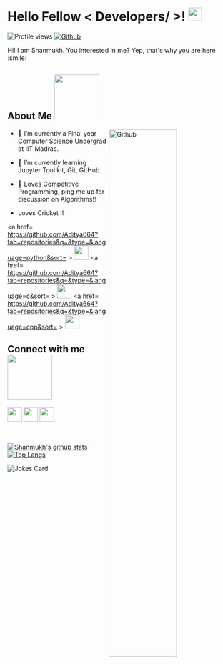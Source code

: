 

<h1> Hello Fellow < Developers/ >! <img src = "https://raw.githubusercontent.com/MartinHeinz/MartinHeinz/master/wave.gif" width = 30px> </h1>
<p align='center'>
</p>


![Profile views](https://visitor-badge.glitch.me/badge?page_id=ShanmukhEstrella.ShanmukhEstrella)
[![Github](https://img.shields.io/github/followers/ShanmukhEstrella?label=Follow&style=social)](https://github.com/ShanmukhEstrella)

<div size='20px'> Hi! I am Shanmukh. You interested in me? Yep, that's why you are here :smile: 
</div>

<h2> About Me <img src = "https://media0.giphy.com/media/KDDpcKigbfFpnejZs6/giphy.gif?cid=ecf05e47oy6f4zjs8g1qoiystc56cu7r9tb8a1fe76e05oty&rid=giphy.gif" width = 100px></h2>

<img width="55%" align="right" alt="Github" src="https://raw.githubusercontent.com/onimur/.github/master/.resources/git-header.svg" />

- 🔭 I’m currently a Final year Computer Science Undergrad at IIT Madras.
  
- 🌱 I’m currently learning  Jupyter Tool kit, Git, GitHub.
  
- 💬 Loves Competitive Programming, ping me up for discussion on Algorithms!!

- Loves Cricket !!

  

<a href= https://github.com/Aditya664?tab=repositories&q=&type=&language=python&sort= > <img width ='32px' src ='https://raw.githubusercontent.com/rahulbanerjee26/githubAboutMeGenerator/main/icons/python.svg'> </a>
<a href= https://github.com/Aditya664?tab=repositories&q=&type=&language=c&sort= > <img width ='32px' src ='https://raw.githubusercontent.com/rahulbanerjee26/githubAboutMeGenerator/main/icons/c.svg'> </a>
<a href= https://github.com/Aditya664?tab=repositories&q=&type=&language=cpp&sort= > <img width ='32px' src ='https://raw.githubusercontent.com/rahulbanerjee26/githubAboutMeGenerator/main/icons/cpp.svg'> </a>


<h2> Connect with me <img src='https://raw.githubusercontent.com/ShahriarShafin/ShahriarShafin/main/Assets/handshake.gif' width="100px"> </h2>
<a href = 'https://www.linkedin.com/in/shanmukh-raj-mss-b3903a250/'> <img width = '32px' align= 'center' src="https://raw.githubusercontent.com/rahulbanerjee26/githubAboutMeGenerator/main/icons/linked-in-alt.svg"/></a>  
<a href = 'https://medium.com/@satyaprabhamalireddi'> <img width = '32px' align= 'center' src="https://raw.githubusercontent.com/rahulbanerjee26/githubAboutMeGenerator/main/icons/medium.svg"/></a> 
<a href = 'https://github.com/ShanmukhEstrella'> <img width = '32px' align= 'center' src="https://raw.githubusercontent.com/rahulbanerjee26/githubAboutMeGenerator/main/icons/github.svg"/></a>
  
<br>
<br>
  <br>
  
[![Shanmukh's github stats](https://github-readme-stats.vercel.app/api?username=ShanmukhEstrella&show_icons=true&theme=merko)](https://github.com/ShanmukhEstrella/github-readme-stats) [![Top Langs](https://github-readme-stats.vercel.app/api/top-langs/?username=ShanmukhEstrella&layout=compact&theme=merko)](https://github.com/ShanmukhEstrella/github-readme-stats)


![Jokes Card](https://readme-jokes.vercel.app/api?theme=tokyonight)


<br>
